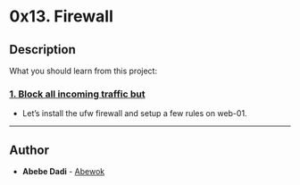 # 0x13. Firewall

## Description
What you should learn from this project:


### [1. Block all incoming traffic but](./1-block_all_incoming_traffic_but)
* Let’s install the ufw firewall and setup a few rules on web-01.

---

## Author
* **Abebe Dadi** - [Abewok](https://github.com/Abewok)